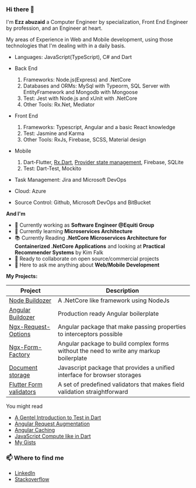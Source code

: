 ### Hi there 👋

I'm **Ezz abuzaid** a Computer Engineer by specialization, Front End Engineer by profession, and an Engineer at heart.

My areas of Experience in Web and Mobile development, using those technologies that I'm dealing with in a daily basis.

* Languages: JavaScript(TypeScript), C# and Dart
* Back End
  1. Frameworks: Node.js(Express) and .NetCore
  2. Databases and ORMs: MySql with Typeorm, SQL Server with EntityFramework and Mongodb with Mongoose
  3. Test: Jest with Node.js and xUnit with .NetCore
  4. Other Tools: Rx.Net, Mediator
* Front End
  1. Frameworks: Typescript, Angular and a basic React knowledge
  2. Test: Jasmine and Karma 
  2. Other Tools: RxJs, Firebase, SCSS, Material design
* Mobile
  1. Dart-Flutter, [Rx.Dart](https://pub.dev/packages/rxdart), [Provider state management](https://pub.dev/packages/provider), Firebase, SQLite
  3. Test: Dart-Test, Mockito
  
* Task Management: Jira and Microsoft DevOps
* Cloud: Azure
* Source Control: Github, Microsoft DevOps and BitBucket 

**And I'm**

- 🔭 Currently working as **Software Engineer @Equiti Group**
- 🌱 Currently learning **Microservices Architecture**
- 📚 Currently Reading **.NetCore Microservices Architecture for Containerized .NetCore Applications** and looking at **Practical Recommender Systems** by Kim Falk
- 👯 Ready to collaborate on open source/commercial projects
- 💬 Here to ask me anything about **Web/Mobile Development**


<summary><b> My Projects: </b></summary>
<table>
  <thead>
    <tr>
      <th>Project</th>
      <th>Description</th>
    </tr>
  </thead>
  <tbody>
    <tr>
      <td><a href='https://github.com/ezzabuzaid/node-buildozer'>Node Buildozer</a></td>
      <td>A .NetCore like framework using NodeJs</td>
    </tr>
    <tr>
      <td><a href='https://github.com/ezzabuzaid/angular-buildozer'>Angular Buildozer</a></td>
      <td>Production ready Angular boilerplate</td>
    </tr>
    <tr>
      <td><a href='https://github.com/ezzabuzaid/ngx-request-options'>Ngx-Request-Options</a></td>
      <td>Angular package that make passing properties to interceptors possible</td>
    </tr>
    <tr>
      <td><a href='https://github.com/ezzabuzaid/ngx-form-factory'>Ngx-Form-Factory</a></td>
      <td>Angular package to build complex forms without the need to write any markup boilerplate</td>
    </tr>
    <tr>
      <td><a href='https://github.com/ezzabuzaid/document-storage'>Document storage</a></td>
      <td>Javascript package that provides a unified interface for browser storages</td>
    </tr>
    <tr>
      <td><a href='https://github.com/ezzabuzaid/form-validators'>Flutter Form validators</a></td>
      <td>A set of predefined validators that makes field validation straightforward</td>
    </tr>
  </tbody>
</table>


You might read
* [A Gentel Introduction to Test in Dart](https://github.com/ezzabuzaid/Flutter-Dart-Test-Session/blob/main/test_session.pdf)
* [Angular Request Augmentation](https://dev.to/ezzabuzaid/angular-request-augmentation-2nd3)
* [Angular Caching](https://dev.to/ezzabuzaid/angular-api-caching-2p12)
* [JavaScript Compute like in Dart](https://dev.to/ezzabuzaid/javascript-dart-compute-2k2f)
* [My Gists](https://gist.github.com/ezzabuzaid)

### 📫 Where to find me
- [LinkedIn](https://www.linkedin.com/in/ezzabuzaid/) 
- [Stackoverflow](https://stackoverflow.com/story/ezzabuzaid) 
